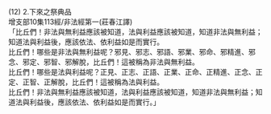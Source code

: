 (12) 2.下來之祭典品  
增支部10集113經/非法經第一(莊春江譯)  
「比丘們！非法與無利益應該被知道，法與利益應該被知道，知道非法與無利益；知道法與利益後，應該依法、依利益如是而實行。  
比丘們！哪些是非法與無利益呢？邪見、邪志、邪語、邪業、邪命、邪精進、邪念、邪定、邪智、邪解脫，比丘們！這被稱為非法與無利益。  
比丘們！哪些是法與利益呢？正見、正志、正語、正業、正命、正精進、正念、正定、正智、正解脫，比丘們！這被稱為法與利益。  
比丘們！非法與無利益應該被知道，法與利益應該被知道，知道非法與無利益；知道法與利益後，應該依法、依利益如是而實行。」  
  
  
